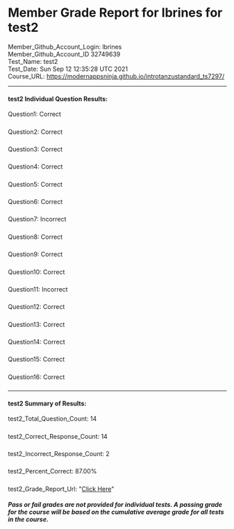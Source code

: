 # Member Grade Report for lbrines for test2  
   
Member_Github_Account_Login: lbrines  
Member_Github_Account_ID 32749639  
Test_Name: test2  
Test_Date: Sun Sep 12 12:35:28 UTC 2021  
Course_URL: https://modernappsninja.github.io/introtanzustandard_ts7297/  
   
---  
#### test2 Individual Question Results:  
Question1: Correct  
#####  
Question2: Correct  
#####  
Question3: Correct  
#####  
Question4: Correct  
#####  
Question5: Correct  
#####  
Question6: Correct  
#####  
Question7: Incorrect  
#####  
Question8: Correct  
#####  
Question9: Correct  
#####  
Question10: Correct  
#####  
Question11: Incorrect  
#####  
Question12: Correct  
#####  
Question13: Correct  
#####  
Question14: Correct  
#####  
Question15: Correct  
#####  
Question16: Correct  
#####  
---  
#### test2 Summary of Results:  
test2_Total_Question_Count: 14  
#####  
test2_Correct_Response_Count: 14  
#####  
test2_Incorrect_Response_Count: 2  
#####  
test2_Percent_Correct: 87.00%  
#####  
test2_Grade_Report_Url: "[Click Here](https://github.com/modernappsninjas/lbrines/blob/main/static/userdata/courses/introtanzustandard_ts7297/grade_report.pr350.test2.md)"
##### Pass or fail grades are not provided for individual tests. A passing grade for the course will be based on the cumulative average grade for all tests in the course.  
